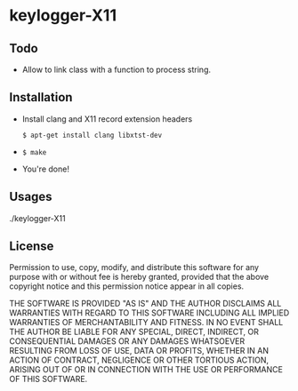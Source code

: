 keylogger-X11
=============

## Todo

  * Allow to link class with a function to process string.

## Installation

  * Install clang and X11 record extension headers

    ```$ apt-get install clang libxtst-dev```
  
  * ```$ make```

  * You're done!

## Usages

./keylogger-X11

## License

Permission to use, copy, modify, and distribute this software for any
purpose with or without fee is hereby granted, provided that the above
copyright notice and this permission notice appear in all copies.

THE SOFTWARE IS PROVIDED "AS IS" AND THE AUTHOR DISCLAIMS ALL WARRANTIES
WITH REGARD TO THIS SOFTWARE INCLUDING ALL IMPLIED WARRANTIES OF
MERCHANTABILITY AND FITNESS. IN NO EVENT SHALL THE AUTHOR BE LIABLE FOR
ANY SPECIAL, DIRECT, INDIRECT, OR CONSEQUENTIAL DAMAGES OR ANY DAMAGES
WHATSOEVER RESULTING FROM LOSS OF USE, DATA OR PROFITS, WHETHER IN AN
ACTION OF CONTRACT, NEGLIGENCE OR OTHER TORTIOUS ACTION, ARISING OUT OF
OR IN CONNECTION WITH THE USE OR PERFORMANCE OF THIS SOFTWARE.
